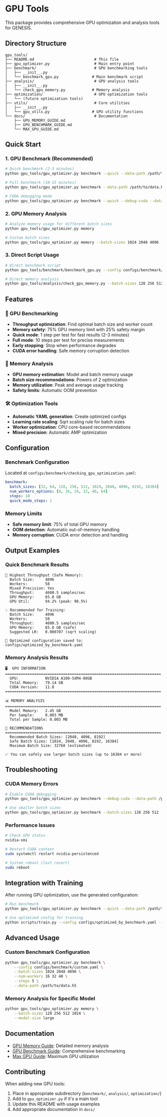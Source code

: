 # GPU Tools

This package provides comprehensive GPU optimization and analysis tools for GENESIS.

## Directory Structure

```
gpu_tools/
├── README.md                           # This file
├── gpu_optimizer.py                    # Main entry point
├── benchmark/                          # GPU benchmarking tools
│   ├── __init__.py
│   └── benchmark_gpu.py               # Main benchmark script
├── analysis/                           # GPU analysis tools
│   ├── __init__.py
│   └── check_gpu_memory.py            # Memory analysis
├── optimization/                       # GPU optimization tools
│   └── (future optimization tools)
├── utils/                              # Core utilities
│   ├── __init__.py
│   └── gpu_utils.py                   # GPU utility functions
└── docs/                               # Documentation
    ├── GPU_MEMORY_GUIDE.md
    ├── GPU_BENCHMARK_GUIDE.md
    └── MAX_GPU_GUIDE.md
```

## Quick Start

### 1. GPU Benchmark (Recommended)
```bash
# Quick benchmark (2-3 minutes)
python gpu_tools/gpu_optimizer.py benchmark --quick --data-path /path/to/data.h5

# Full benchmark (10-15 minutes)
python gpu_tools/gpu_optimizer.py benchmark --data-path /path/to/data.h5

# CUDA debugging mode
python gpu_tools/gpu_optimizer.py benchmark --quick --debug-cuda --data-path /path/to/data.h5
```

### 2. GPU Memory Analysis
```bash
# Analyze memory usage for different batch sizes
python gpu_tools/gpu_optimizer.py memory

# Custom batch sizes
python gpu_tools/gpu_optimizer.py memory --batch-sizes 1024 2048 4096
```

### 3. Direct Script Usage
```bash
# Direct benchmark script
python gpu_tools/benchmark/benchmark_gpu.py --config configs/benchmark/checking_gpu_optimization.yaml --data-path /path/to/data.h5 --quick

# Direct memory analysis
python gpu_tools/analysis/check_gpu_memory.py --batch-sizes 128 256 512
```

## Features

### 🚀 GPU Benchmarking
- **Throughput optimization**: Find optimal batch size and worker count
- **Memory safety**: 75% GPU memory limit with 25% safety margin
- **Quick mode**: 1 step per test for fast results (2-3 minutes)
- **Full mode**: 10 steps per test for precise measurements
- **Early stopping**: Stop when performance degrades
- **CUDA error handling**: Safe memory corruption detection

### 💾 Memory Analysis
- **GPU memory estimation**: Model and batch memory usage
- **Batch size recommendations**: Powers of 2 optimization
- **Memory utilization**: Peak and average usage tracking
- **Safety limits**: Automatic OOM prevention

### 🛠️ Optimization Tools
- **Automatic YAML generation**: Create optimized configs
- **Learning rate scaling**: Sqrt scaling rule for batch sizes
- **Worker optimization**: CPU core-based recommendations
- **Mixed precision**: Automatic AMP optimization

## Configuration

### Benchmark Configuration
Located at `configs/benchmark/checking_gpu_optimization.yaml`:

```yaml
benchmark:
  batch_sizes: [32, 64, 128, 256, 512, 1024, 2048, 4096, 8192, 16384]
  num_workers_options: [8, 16, 24, 32, 48, 64]
  steps: 10
  quick_mode_steps: 1
```

### Memory Limits
- **Safe memory limit**: 75% of total GPU memory
- **OOM detection**: Automatic out-of-memory handling
- **Memory corruption**: CUDA error detection and handling

## Output Examples

### Quick Benchmark Results
```
🚀 Highest Throughput (Safe Memory):
  Batch Size:     4096
  Workers:        58
  Mixed Precision: Yes
  Throughput:     4600.5 samples/sec
  GPU Memory:     65.8 GB
  GPU Util:       94.2% (peak: 98.5%)

💡 Recommended for Training:
  Batch Size:     4096
  Workers:        58
  Throughput:     4600.5 samples/sec
  GPU Memory:     65.8 GB (safe)
  Suggested LR:   0.000707 (sqrt scaling)

💾 Optimized configuration saved to: configs/optimized_by_benchmark.yaml
```

### Memory Analysis Results
```
🖥️  GPU INFORMATION
======================================================================
  GPU:            NVIDIA A100-SXM4-80GB
  Total Memory:   79.14 GB
  CUDA Version:   11.8
======================================================================

📊 MEMORY ANALYSIS
======================================================================
  Model Memory:   2.45 GB
  Per Sample:     0.003 MB
  Total per Sample: 0.003 MB

🎯 RECOMMENDATIONS
======================================================================
  Recommended Batch Sizes: [2048, 4096, 8192]
  Safe Batch Sizes: [1024, 2048, 4096, 8192, 16384]
  Maximum Batch Size: 32768 (estimated)

✅ You can safely use larger batch sizes (up to 16384 or more)
```

## Troubleshooting

### CUDA Memory Errors
```bash
# Enable CUDA debugging
python gpu_tools/gpu_optimizer.py benchmark --debug-cuda --data-path /path/to/data.h5

# Use smaller batch sizes
python gpu_tools/gpu_optimizer.py benchmark --batch-sizes 128 256 512 --data-path /path/to/data.h5
```

### Performance Issues
```bash
# Check GPU status
nvidia-smi

# Restart CUDA context
sudo systemctl restart nvidia-persistenced

# System reboot (last resort)
sudo reboot
```

## Integration with Training

After running GPU optimization, use the generated configuration:

```bash
# Run benchmark
python gpu_tools/gpu_optimizer.py benchmark --quick --data-path /path/to/data.h5

# Use optimized config for training
python scripts/train.py --config configs/optimized_by_benchmark.yaml --data-path /path/to/data.h5
```

## Advanced Usage

### Custom Benchmark Configuration
```bash
python gpu_tools/gpu_optimizer.py benchmark \
    --config configs/benchmark/custom.yaml \
    --batch-sizes 1024 2048 4096 \
    --num-workers 16 32 48 \
    --steps 5 \
    --data-path /path/to/data.h5
```

### Memory Analysis for Specific Model
```bash
python gpu_tools/gpu_optimizer.py memory \
    --batch-sizes 128 256 512 1024 \
    --model-size large
```

## Documentation

- [GPU Memory Guide](docs/GPU_MEMORY_GUIDE.md): Detailed memory analysis
- [GPU Benchmark Guide](docs/GPU_BENCHMARK_GUIDE.md): Comprehensive benchmarking
- [Max GPU Guide](docs/MAX_GPU_GUIDE.md): Maximum GPU utilization

## Contributing

When adding new GPU tools:

1. Place in appropriate subdirectory (`benchmark/`, `analysis/`, `optimization/`)
2. Add to `gpu_optimizer.py` if it's a main tool
3. Update this README with usage examples
4. Add appropriate documentation in `docs/`
